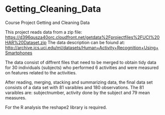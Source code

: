 # Getting_Cleaning_Data
Course Project Getting and Cleaning Data

This project reads data from a zip file: https://d396qusza40orc.cloudfront.net/getdata%2Fprojectfiles%2FUCI%20HAR%20Dataset.zip
The data description can be foiund at: http://archive.ics.uci.edu/ml/datasets/Human+Activity+Recognition+Using+Smartphones

The data consist of diffrent files that need to be merged to obtain tidy data for 30 individuals (subjects) who performed 6 activities and were measured on features related to the activities. 

After reading, merging, stacking and summarizing data, the final data set consists of a data set with 81 varaibles and 180 observations. The 81 varaibles are: subjectnumber, activity done by the subject and 79 mean measures. 

For the R analysis the reshape2 library is required. 
